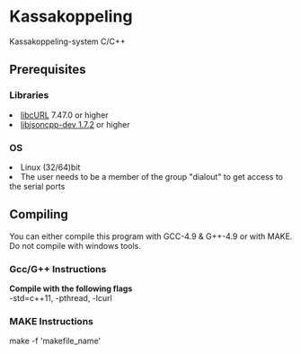 # Kassakoppeling
Kassakoppeling-system C/C++

<h2>Prerequisites</h2>

<h3>Libraries</h3>
<li><a href="https://curl.haxx.se/download.html">libcURL</a> 7.47.0 or higher</li>
<li><a href="https://packages.debian.org/search?keywords=libjsoncpp-dev">libjsoncpp-dev 1.7.2</a> or higher</li>

<h3>OS</h3> 
<li>Linux (32/64)bit</li>
<li>The user needs to be a member of the group "dialout" to get access to the serial ports</li>

<h2>Compiling</h2>
You can either compile this program with GCC-4.9 & G++-4.9 or with MAKE.
<br>Do not compile with windows tools.

<h3>Gcc/G++ Instructions</h3>
<b>Compile with the following flags</b>
<br>-std=c++11, -pthread, -lcurl

<h3>MAKE Instructions</h3>
make -f 'makefile_name'
